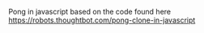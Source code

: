 Pong in javascript based on the code found here https://robots.thoughtbot.com/pong-clone-in-javascript
